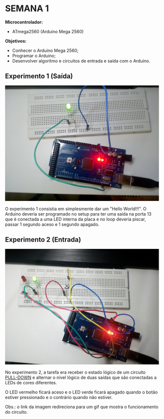 # SEMANA 1

**Microcontrolador:** 
- ATmega2560 (Arduino Mega 2560)

**Objetivos:**
- Conhecer o Arduino Mega 2560;
- Programar o Arduino;
- Desenvolver algoritmo e circuitos de entrada e saída com o Arduino.


## Experimento 1 (Saída)

![Experimento 1](./../../image/Semana1/experimento1.jpg)

O experimento 1 consistia em simplesmente dar um "Hello World!!!". O Arduino deveria ser programado no setup para ter uma saída na porta 13 que é conectada a uma LED interna da placa e no loop deveria piscar, passar 1 segundo aceso e 1 segundo apagado. 


## Experimento 2 (Entrada)

[![Experimento 2](./../../image/Semana1/experimento2.jpg)](./../../image/Semana1/experimento2_GIF.gif)

No experimento 2, a tarefa era receber o estado lógico de um circuito [PULL-DOWN](https://www.filipeflop.com/blog/entendendo-o-pull-up-e-pull-down-no-arduino/) e alternar o nível lógico de duas saídas que são conectadas a LEDs de cores diferentes.

O LED vermelho ficará aceso e o LED verde ficará apagado quando o botão estiver pressionado e o contrário quando não estiver.

Obs.: o link da imagem redireciona para um gif que mostra o funcionamento do circuito.